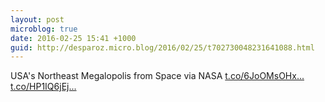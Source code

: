 ```yaml
---
layout: post
microblog: true
date: 2016-02-25 15:41 +1000
guid: http://desparoz.micro.blog/2016/02/25/t702730048231641088.html
---
```

USA's Northeast Megalopolis from Space  via NASA [t.co/6JoOMsOHx...](https://t.co/6JoOMsOHxm) [t.co/HP1IQ6jEj...](https://t.co/HP1IQ6jEj8)
